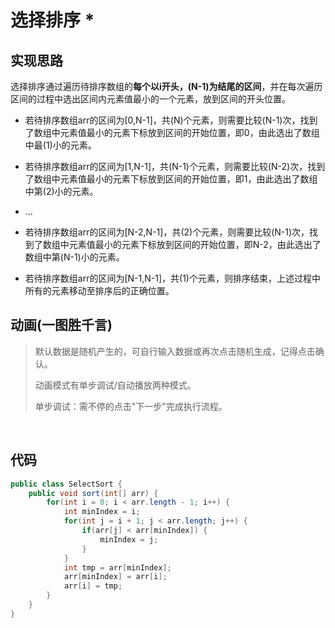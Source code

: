 # 选择排序 *

## 实现思路

选择排序通过遍历待排序数组的**每个以i开头，(N-1)为结尾的区间**，并在每次遍历区间的过程中选出区间内元素值最小的一个元素，放到区间的开头位置。

- 若待排序数组arr的区间为[0,N-1]，共(N)个元素，则需要比较(N-1)次，找到了数组中元素值最小的元素下标放到区间的开始位置，即0，由此选出了数组中最(1)小的元素。

- 若待排序数组arr的区间为[1,N-1]，共(N-1)个元素，则需要比较(N-2)次，找到了数组中元素值最小的元素下标放到区间的开始位置，即1，由此选出了数组中第(2)小的元素。

- ...

- 若待排序数组arr的区间为[N-2,N-1]，共(2)个元素，则需要比较(N-1)次，找到了数组中元素值最小的元素下标放到区间的开始位置，即N-2，由此选出了数组中第(N-1)小的元素。

- 若待排序数组arr的区间为[N-1,N-1]，共(1)个元素，则排序结束，上述过程中所有的元素移动至排序后的正确位置。

## 动画(一图胜千言)

> 默认数据是随机产生的，可自行输入数据或再次点击随机生成，记得点击确认。
>
> 动画模式有单步调试/自动播放两种模式。
>
> 单步调试：需不停的点击"下一步"完成执行流程。

<br>
<select-sort />

## 代码

```java
public class SelectSort {
    public void sort(int[] arr) {
        for(int i = 0; i < arr.length - 1; i++) {
            int minIndex = i;
            for(int j = i + 1; j < arr.length; j++) {
                if(arr[j] < arr[minIndex]) {
                    minIndex = j;
                }
            }
            int tmp = arr[minIndex];
            arr[minIndex] = arr[i];
            arr[i] = tmp;
        }
    }
}
```